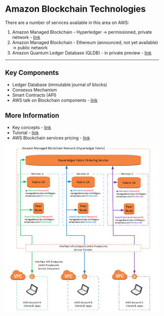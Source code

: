 #  Amazon Blockchain Technologies

There are a number of services available in this area on AWS:
1. Amazon Managed Blockchain - Hyperledger -> permissioned, private network - [link](https://aws.amazon.com/blogs/database/build-and-deploy-an-application-for-hyperledger-fabric-on-amazon-managed-blockchain/)
2. Amazon Managed Blockchain - Ethereum (announced, not yet available) -> public network
3. Amazon Quantum Ledger Database (QLDB) - in private preview - [link](https://aws.amazon.com/qldb/)
-------
## Key Components
- Ledger Database (immutable journal of blocks)
- Consesus Mechanism
- Smart Contracts (API)
- AWS talk on Blockchain components - [link](https://www.youtube.com/watch?v=Zyv8OXyAdVk)

## More Information

 - Key concepts - [link](https://docs.aws.amazon.com/managed-blockchain/latest/managementguide/network-components.html)
  - Tutorial - [link](https://docs.aws.amazon.com/managed-blockchain/latest/managementguide/managed-blockchain-get-started-tutorial.html)
  - AWS Blockchain services pricing - [link](https://aws.amazon.com/managed-blockchain/pricing/)

 ![AWS Managed Blockchain Concepts](/images/aws-blockchain.png)

